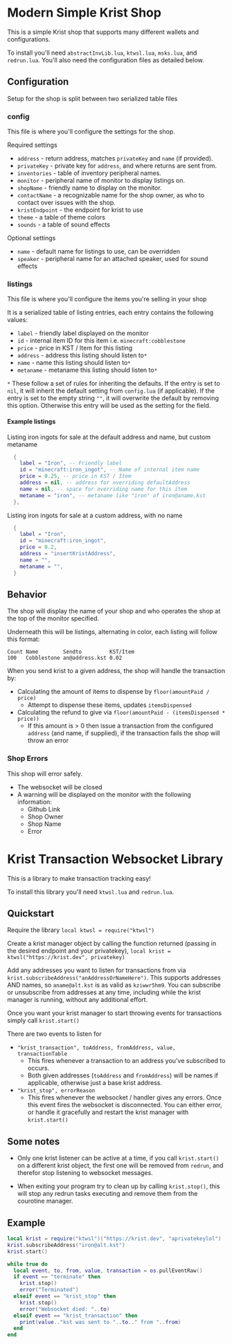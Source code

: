 # Modern Simple Krist Shop

This is a simple Krist shop that supports many different wallets and configurations.

To install you'll need `abstractInvLib.lua`, `ktwsl.lua`, `msks.lua`, and `redrun.lua`. You'll also need the configuration files as detailed below.

## Configuration

Setup for the shop is split between two serialized table files

### config

This file is where you'll configure the settings for the shop.

Required settings
* `address` - return address, matches `privateKey` and `name` (if provided).
* `privateKey` - private key for `address`, and where returns are sent from.
* `inventories` - table of inventory peripheral names.
* `monitor` - peripheral name of monitor to display listings on.
* `shopName` - friendly name to display on the monitor.
* `contactName` - a recognizable name for the shop owner, as who to contact over issues with the shop.
* `kristEndpoint` - the endpoint for krist to use
* `theme` - a table of theme colors
* `sounds` - a table of sound effects

Optional settings
* `name` - default name for listings to use, can be overridden
* `speaker` - peripheral name for an attached speaker, used for sound effects

### listings

This file is where you'll configure the items you're selling in your shop

It is a serialized table of listing entries, each entry contains the following values:

* `label` - friendly label displayed on the monitor
* `id` - internal item ID for this item i.e. `minecraft:cobblestone`
* `price` - price in KST / Item for this listing
* `address` - address this listing should listen to`*`
* `name` - name this listing should listen to`*`
* `metaname` - metaname this listing should listen to`*`

`*` These follow a set of rules for inheriting the defaults. If the entry is set to `nil`, it will inherit the default setting from `config.lua` (if applicable).
If the entry is set to the empty string `""`, it will overwrite the default by removing this option. Otherwise this entry will be used as the setting for the field.

#### Example listings

Listing iron ingots for sale at the default address and name, but custom metaname
```lua
  {
    label = "Iron", -- Friendly label
    id = "minecraft:iron_ingot", -- Name of internal item name
    price = 0.25, -- price in KST / Item
    address = nil, -- address for overriding defaultAddress
    name = nil, -- space for overriding name for this item
    metaname = "iron", -- metaname like "iron" of iron@aname.kst 
  },
```

Listing iron ingots for sale at a custom address, with no name
```lua
  {
    label = "Iron",
    id = "minecraft:iron_ingot",
    price = 0.2,
    address = "insertKristAddress",
    name = "",
    metaname = "",
  }
```

## Behavior

The shop will display the name of your shop and who operates the shop at the top of the monitor specified.

Underneath this will be listings, alternating in color, each listing will follow this format:
```
Count Name        Sendto         KST/Item
100   Cobblestone an@address.kst 0.02
```

When you send krist to a given address, the shop will handle the transaction by:
* Calculating the amount of items to dispense by `floor(amountPaid / price)`
  * Attempt to dispense these items, updates `itemsDispensed`
* Calculating the refund to give via `floor(amountPaid - (itemsDispensed * price))`
  * If this amount is > 0 then issue a transaction from the configured `address` (and name, if supplied), if the transaction fails the shop will throw an error

### Shop Errors
This shop will error safely.
* The websocket will be closed
* A warning will be displayed on the monitor with the following information:
  * Github Link
  * Shop Owner
  * Shop Name
  * Error

# Krist Transaction Websocket Library

This is a library to make transaction tracking easy!

To install this library you'll need `ktwsl.lua` and `redrun.lua`.

## Quickstart

Require the library `local ktwsl = require("ktwsl")`

Create a krist manager object by calling the function returned (passing in the desired endpoint and your privatekey), `local krist = ktwsl("https://krist.dev", privatekey)`

Add any addresses you want to listen for transactions from via `krist.subscribeAddress("anAddressOrNameHere")`. This supports addresses AND names, so `aname@alt.kst` is as valid as `kziwwr5hm9`. You can subscribe or unsubscribe from addresses at any time, including while the krist manager is running, without any additional effort.

Once you want your krist manager to start throwing events for transactions simply call `krist.start()`

There are two events to listen for
* `"krist_transaction", toAddress, fromAddress, value, transactionTable`
  * This fires whenever a transaction to an address you've subscribed to occurs.
  * Both given addresses (`toAddress` and `fromAddress`) will be names if applicable, otherwise just a base krist address.
* `"krist_stop", errorReason`
  * This fires whenever the websocket / handler gives any errors. Once this event fires the websocket is disconnected. You can either error, or handle it gracefully and restart the krist manager with `krist.start()`


## Some notes

* Only one krist listener can be active at a time, if you call `krist.start()` on a different krist object, the first one will be removed from `redrun`, and therefor stop listening to websocket messages.

* When exiting your program try to clean up by calling `krist.stop()`, this will stop any redrun tasks executing and remove them from the courotine manager.

## Example
```lua
local krist = require("ktwsl")("https://krist.dev", "aprivatekeylol")
krist.subscribeAddress("iron@alt.kst")
krist.start()

while true do
  local event, to, from, value, transaction = os.pullEventRaw()
  if event == "terminate" then
    krist.stop()
    error("Terminated")
  elseif event == "krist_stop" then
    krist.stop()
    error("Websocket died: "..to)
  elseif event == "krist_transaction" then
    print(value.."kst was sent to "..to.." from "..from)
  end
end
```